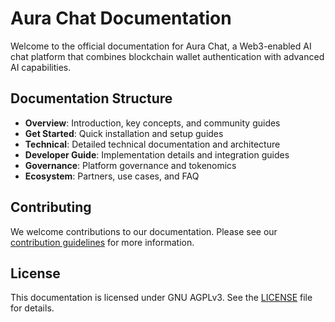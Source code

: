 # Aura Chat Documentation

Welcome to the official documentation for Aura Chat, a Web3-enabled AI chat platform that combines blockchain wallet authentication with advanced AI capabilities.

## Documentation Structure

- **Overview**: Introduction, key concepts, and community guides
- **Get Started**: Quick installation and setup guides
- **Technical**: Detailed technical documentation and architecture
- **Developer Guide**: Implementation details and integration guides
- **Governance**: Platform governance and tokenomics
- **Ecosystem**: Partners, use cases, and FAQ

## Contributing

We welcome contributions to our documentation. Please see our [contribution guidelines](../CONTRIBUTING.md) for more information.

## License

This documentation is licensed under GNU AGPLv3. See the [LICENSE](../LICENSE) file for details. 